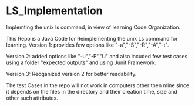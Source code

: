 LS_Implementation
=================
Implemting the unix ls command, in view of learning Code Organization.

This Repo is a Java Code for Reimplementing the unix Ls command for learning.
Version 1: provides few options like "-a","-S","-R","-A","-t".

Version 2: added options like "-u","-F","U" and also incuded few test cases 
using a folder "expected outputs" and using Junit Framework.

Version 3: Reoganized version 2 for better readability. 


The test Cases in the repo will not work in computers other then mine since it depends on the files in the directory and their creation time, size and other such attributes.
